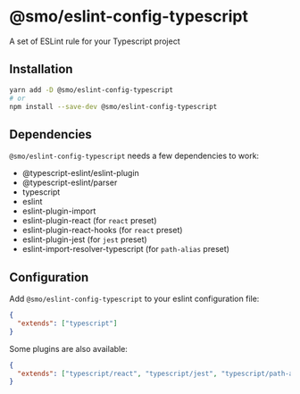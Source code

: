# @smo/eslint-config-typescript

A set of ESLint rule for your Typescript project

## Installation

```bash
yarn add -D @smo/eslint-config-typescript
# or
npm install --save-dev @smo/eslint-config-typescript
```

## Dependencies

`@smo/eslint-config-typescript` needs a few dependencies to work:

- @typescript-eslint/eslint-plugin
- @typescript-eslint/parser
- typescript
- eslint
- eslint-plugin-import
- eslint-plugin-react (for `react` preset)
- eslint-plugin-react-hooks (for `react` preset)
- eslint-plugin-jest (for `jest` preset)
- eslint-import-resolver-typescript (for `path-alias` preset)

## Configuration

Add `@smo/eslint-config-typescript` to your eslint configuration file:

```json
{
  "extends": ["typescript"]
}
```

Some plugins are also available:

```json
{
  "extends": ["typescript/react", "typescript/jest", "typescript/path-alias"]
}
```

